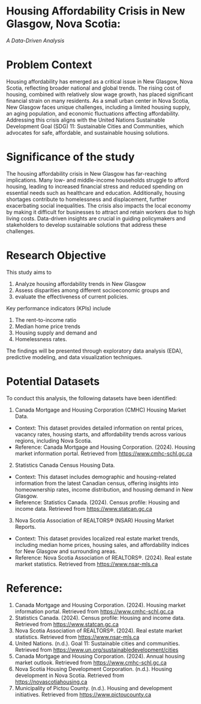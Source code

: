# Housing Affordability Crisis in New Glasgow, Nova Scotia:
*A Data-Driven Analysis*
# Problem Context
Housing affordability has emerged as a critical issue in New Glasgow, Nova Scotia, reflecting broader national and global trends. The rising cost of housing, combined with relatively slow wage growth, has placed significant financial strain on many residents. As a small urban center in Nova Scotia, New Glasgow faces unique challenges, including a limited housing supply, an aging population, and economic fluctuations affecting affordability. Addressing this crisis aligns with the United Nations Sustainable Development Goal (SDG) 11: Sustainable Cities and Communities, which advocates for safe, affordable, and sustainable housing solutions.
# Significance of the study
The housing affordability crisis in New Glasgow has far-reaching implications. Many low- and middle-income households struggle to afford housing, leading to increased financial stress and reduced spending on essential needs such as healthcare and education. Additionally, housing shortages contribute to homelessness and displacement, further exacerbating social inequalities. The crisis also impacts the local economy by making it difficult for businesses to attract and retain workers due to high living costs. Data-driven insights are crucial in guiding policymakers and stakeholders to develop sustainable solutions that address these challenges.
# Research Objective
This study aims to 
1. Analyze housing affordability trends in New Glasgow
2. Assess disparities among different socioeconomic groups and
3. evaluate the effectiveness of current policies.

Key performance indicators (KPIs) include 
1. The rent-to-income ratio
2. Median home price trends
3. Housing supply and demand and
4. Homelessness rates.

The findings will be presented through exploratory data analysis (EDA), predictive modeling, and data visualization techniques.

# Potential Datasets
To conduct this analysis, the following datasets have been identified:
1.	Canada Mortgage and Housing Corporation (CMHC) Housing Market Data.
- Context: This dataset provides detailed information on rental prices, vacancy rates, housing starts, and affordability trends across various regions, including Nova Scotia.
- Reference: Canada Mortgage and Housing Corporation. (2024). Housing market information portal. Retrieved from https://www.cmhc-schl.gc.ca
2.	Statistics Canada Census Housing Data.
- Context: This dataset includes demographic and housing-related information from the latest Canadian census, offering insights into homeownership rates, income distribution, and housing demand in New Glasgow.
- Reference: Statistics Canada. (2024). Census profile: Housing and income data. Retrieved from https://www.statcan.gc.ca
3.	Nova Scotia Association of REALTORS® (NSAR) Housing Market Reports.
- Context: This dataset provides localized real estate market trends, including median home prices, housing sales, and affordability indices for New Glasgow and surrounding areas.
- Reference: Nova Scotia Association of REALTORS®. (2024). Real estate market statistics. Retrieved from https://www.nsar-mls.ca
# Reference:
1.	Canada Mortgage and Housing Corporation. (2024). Housing market information portal. Retrieved from https://www.cmhc-schl.gc.ca
2.	Statistics Canada. (2024). Census profile: Housing and income data. Retrieved from https://www.statcan.gc.ca
3.	Nova Scotia Association of REALTORS®. (2024). Real estate market statistics. Retrieved from https://www.nsar-mls.ca
4.	United Nations. (n.d.). Goal 11: Sustainable cities and communities. Retrieved from https://www.un.org/sustainabledevelopment/cities
5.	Canada Mortgage and Housing Corporation. (2024). Annual housing market outlook. Retrieved from https://www.cmhc-schl.gc.ca
6.	Nova Scotia Housing Development Corporation. (n.d.). Housing development in Nova Scotia. Retrieved from https://novascotiahousing.ca
7.	Municipality of Pictou County. (n.d.). Housing and development initiatives. Retrieved from https://www.pictoucounty.ca
